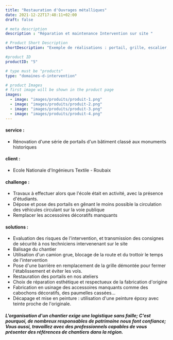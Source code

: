 ```yaml
---
title: "Restauration d'Ouvrages métalliques"
date: 2021-12-22T17:48:11+02:00
draft: false

# meta description
description : "Réparation et maintenance Intervention sur site "

# Product Short Description
shortDescription: "Exemple de réalisations : portail, grille, escalier, porte, garde-corps, barrière, décoration, garde corps, main courante, portillon, porte"

#product ID
productID: "5"

# type must be "products"
type: "domaines-d-intervention"

# product Images
# first image will be shown in the product page
images:
  - image: "images/produits/produit-1.png"
  - image: "images/produits/produit-2.png"
  - image: "images/produits/produit-3.png"
  - image: "images/produits/produit-4.png"
---
```


#### service :
* Rénovation d'une série de portails d'un bâtiment classé aux monuments historiques
#### client : 
* Ecole Nationale d'Ingénieurs Textile - Roubaix
#### challenge :
* Travaux à effectuer alors que l'école était en activité, avec la présence d'étudiants.
* Dépose et pose des portails en gênant le moins possible la circulation des véhicules circulant sur la voie publique
* Remplacer les accessoires décoratifs manquants  
#### solutions :
* Evaluation des risques de l'intervention, et transmission des consignes de sécurité à nos techniciens intervenenant sur le site
* Balisage du chantier
* Utilisation d'un camion grue, blocage de la route et du trottoir le temps de l'intervention
* Pose d'une barrière en remplacement de la grille démontée pour fermer l'établissement et éviter les vols.
* Restauration des portails en nos ateliers 
* Choix de réparation esthétique et respectueux de la fabrication d'origine
* Fabrication en usinage des accessoires manquants comme des cabochons décoratifs, des paumelles cassées... 
* Décapage et mise en peinture : utilisation d'une peinture époxy avec teinte proche de l'originale.


##### L'organisation d'un chantier exige une logistique sans faille; C'est pourquoi, de nombreux responsables de patrimoine nous font confiance; Vous aussi, travaillez avec des professionnels capables de vous présenter des références de chantiers dans la région.
